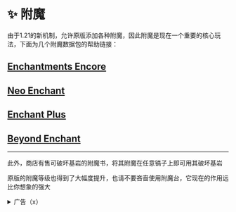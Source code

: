 # ✨ 附魔

由于1.21的新机制，允许原版添加各种附魔，因此附魔是现在一个重要的核心玩法，下面为几个附魔数据包的帮助链接：

## [Enchantments Encore](https://explorerseden.eu/wiki/enchantmentsencore/enchantmentlist)

## [Neo Enchant](https://github.com/Hardel-DW/NeoEnchant/wiki/Custom-Enchantments)

## [Enchant Plus](https://modrinth.com/datapack/enchant\_plus)

## [Beyond Enchant](https://github.com/Hardel-DW/BeyondEnchant)

***

此外，商店有售可破坏基岩的附魔书，将其附魔在任意镐子上即可用其破坏基岩

原版的附魔等级也得到了大幅度提升，也请不要吝啬使用附魔台，它现在的作用远比你想象的强大

<details>

<summary>广告（x）</summary>

碰到英文页面看不懂？需要翻译又怕没有翻译准确导致误解？需要学习但是没有中英对照？

试试[Flash Copilot浏览器插件](https://microsoftedge.microsoft.com/addons/detail/flash-copilot%EF%BC%88%E5%8E%9F-flash-swi/dppcnmibpgmagiigcnfdjpnghplibbna)！支持Edge，FireFox，Chrome等常见浏览器！

启用插件后，按下Alt+T即可翻译网页，无需打开新页面，即可在原位翻译，同时显示中英文，方便对照

不止翻译，20+可设置的快捷键，让你的浏览体验更好！

```
官网：https://kjeek.com/

宣传片：https://www.bilibili.com/video/BV16QYpeGER4

使用教程：https://kjeek.com/2024/06/14/course/
```

</details>

